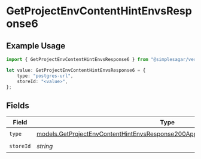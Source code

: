 # GetProjectEnvContentHintEnvsResponse6

## Example Usage

```typescript
import { GetProjectEnvContentHintEnvsResponse6 } from "@simplesagar/vercel/models/getprojectenvop.js";

let value: GetProjectEnvContentHintEnvsResponse6 = {
    type: "postgres-url",
    storeId: "<value>",
};
```

## Fields

| Field                                                                                                                                                                    | Type                                                                                                                                                                     | Required                                                                                                                                                                 | Description                                                                                                                                                              |
| ------------------------------------------------------------------------------------------------------------------------------------------------------------------------ | ------------------------------------------------------------------------------------------------------------------------------------------------------------------------ | ------------------------------------------------------------------------------------------------------------------------------------------------------------------------ | ------------------------------------------------------------------------------------------------------------------------------------------------------------------------ |
| `type`                                                                                                                                                                   | [models.GetProjectEnvContentHintEnvsResponse200ApplicationJSONResponseBody36Type](../models/getprojectenvcontenthintenvsresponse200applicationjsonresponsebody36type.md) | :heavy_check_mark:                                                                                                                                                       | N/A                                                                                                                                                                      |
| `storeId`                                                                                                                                                                | *string*                                                                                                                                                                 | :heavy_check_mark:                                                                                                                                                       | N/A                                                                                                                                                                      |